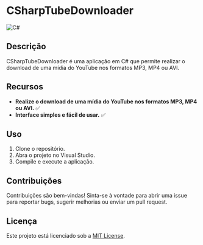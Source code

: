 # CSharpTubeDownloader

![C#](https://img.shields.io/badge/C%23-239120)

## Descrição

CSharpTubeDownloader é uma aplicação em C# que permite realizar o download de uma mídia do YouTube nos formatos MP3, MP4 ou AVI.

## Recursos

- **Realize o download de uma mídia do YouTube nos formatos MP3, MP4 ou AVI.** :white_check_mark:
- **Interface simples e fácil de usar.** :white_check_mark:

## Uso

1. Clone o repositório.
2. Abra o projeto no Visual Studio.
3. Compile e execute a aplicação.

## Contribuições

Contribuições são bem-vindas! Sinta-se à vontade para abrir uma issue para reportar bugs, sugerir melhorias ou enviar um pull request.

## Licença

Este projeto está licenciado sob a [MIT License](LICENSE).
